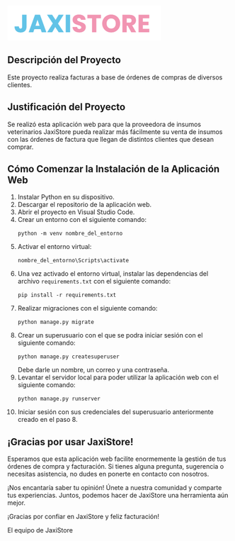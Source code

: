 
![JaxiStore Logo](image.png)

## Descripción del Proyecto

Este proyecto realiza facturas a base de órdenes de compras de diversos clientes.

## Justificación del Proyecto

Se realizó esta aplicación web para que la proveedora de insumos veterinarios JaxiStore pueda realizar más fácilmente su venta de insumos con las órdenes de factura que llegan de distintos clientes que desean comprar.

## Cómo Comenzar la Instalación de la Aplicación Web

1. Instalar Python en su dispositivo.
2. Descargar el repositorio de la aplicación web.
3. Abrir el proyecto en Visual Studio Code.
4. Crear un entorno con el siguiente comando:
   ```shell
   python -m venv nombre_del_entorno
   ```
5. Activar el entorno virtual:
   ```shell
   nombre_del_entorno\Scripts\activate
   ```
6. Una vez activado el entorno virtual, instalar las dependencias del archivo `requirements.txt` con el siguiente comando:
   ```shell
   pip install -r requirements.txt
   ```
7. Realizar migraciones con el siguiente comando:
   ```shell
   python manage.py migrate
   ```
8. Crear un superusuario con el que se podra iniciar sesión con el siguiente comando:
   ```shell
   python manage.py createsuperuser
   ```
   Debe darle un nombre, un correo y una contraseña.
9. Levantar el servidor local para poder utilizar la aplicación web con el siguiente comando:
   ```shell
   python manage.py runserver
   ```
10. Iniciar sesión con sus credenciales del superusuario anteriormente creado en el paso 8.

## ¡Gracias por usar JaxiStore!

Esperamos que esta aplicación web facilite enormemente la gestión de tus órdenes de compra y facturación. Si tienes alguna pregunta, sugerencia o necesitas asistencia, no dudes en ponerte en contacto con nosotros.

¡Nos encantaría saber tu opinión! Únete a nuestra comunidad y comparte tus experiencias. Juntos, podemos hacer de JaxiStore una herramienta aún mejor.

¡Gracias por confiar en JaxiStore y feliz facturación!

El equipo de JaxiStore